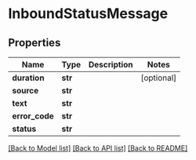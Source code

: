 # InboundStatusMessage

## Properties
Name | Type | Description | Notes
------------ | ------------- | ------------- | -------------
**duration** | **str** |  | [optional] 
**source** | **str** |  | 
**text** | **str** |  | 
**error_code** | **str** |  | 
**status** | **str** |  | 

[[Back to Model list]](../README.md#documentation-for-models) [[Back to API list]](../README.md#documentation-for-api-endpoints) [[Back to README]](../README.md)


